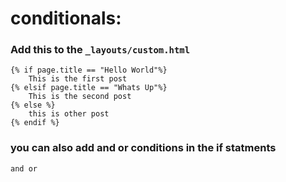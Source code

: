 # conditionals:

### Add this to the `_layouts/custom.html`
```
{% if page.title == "Hello World"%}
	This is the first post
{% elsif page.title == "Whats Up"%}
	This is the second post
{% else %}
	this is other post
{% endif %}
```
### you can also add and or conditions in the if statments
```
and or
```
